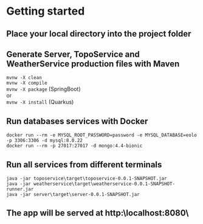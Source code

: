 # Getting started

## Place your local directory into the project folder

## Generate Server, TopoService and WeatherService production files with Maven

 `mvnw -X clean`  
 `mvnw -X compile`  
 `mvnw -X package` (SpringBoot)  
 or  
 `mvnw -X install` (Quarkus)

## Run databases services with Docker  

 `docker run --rm -e MYSQL_ROOT_PASSWORD=password -e MYSQL_DATABASE=eolo -p 3306:3306 -d mysql:8.0.22`  
 `docker run --rm -p 27017:27017 -d mongo:4.4-bionic`  

## Run all services from different terminals  

`java -jar toposervice\target\toposervice-0.0.1-SNAPSHOT.jar`  
`java -jar weatherservice\target\weatherservice-0.0.1-SNAPSHOT-runner.jar`  
`java -jar server\target\server-0.0.1-SNAPSHOT.jar`  

## The app will be served at http:\\localhost:8080\  
